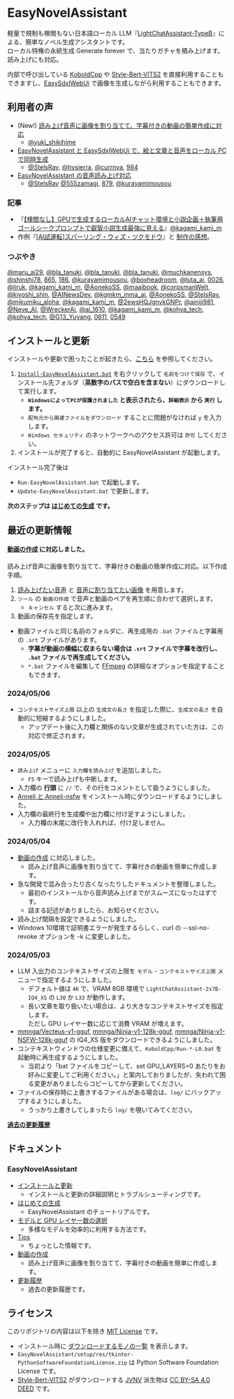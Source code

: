 ﻿# EasyNovelAssistant

軽量で規制も検閲もない日本語ローカル LLM『[LightChatAssistant-TypeB](https://huggingface.co/Sdff-Ltba/LightChatAssistant-TypeB-2x7B-GGUF)』による、簡単なノベル生成アシスタントです。  
ローカル特権の永続生成 Generate forever で、当たりガチャを積み上げます。読み上げにも対応。

内部で呼び出している [KoboldCpp](https://github.com/LostRuins/koboldcpp) や [Style-Bert-VITS2](https://github.com/litagin02/Style-Bert-VITS2) を直接利用することもできますし、[EasySdxlWebUi](https://github.com/Zuntan03/EasySdxlWebUi) で画像を生成しながら利用することもできます。

## 利用者の声

- (New!) [読み上げ音声に画像を割り当てて、字幕付きの動画の簡単作成に対応](https://twitter.com/Zuntan03/status/1786694765997924371)
	- [@yuki_shikihime](https://twitter.com/yuki_shikihime/status/1786718565384790201)
- [EasyNovelAssistant と EasySdxlWebUi で、絵と文章と音声をローカル PC で同時生成](https://twitter.com/Zuntan03/status/1786165587573715394)
	- [@StelsRay](https://twitter.com/StelsRay/status/1786289235324207593),
	[@hysierra](https://twitter.com/hysierra/status/1786300104338731172),
	[@currnya](https://twitter.com/currnya/status/1786357838492946803),
	[984](https://bbs.punipuni.eu/test/read.cgi/vaporeon/1712647603/984)
- [EasyNovelAssistant の音声読み上げ対応](https://twitter.com/Zuntan03/status/1785252082343440723)
	- [@StelsRay](https://twitter.com/StelsRay/status/1785338281485553757)
	[@555zamagi](https://twitter.com/555zamagi/status/1785259670141374741),
	[879](https://mercury.bbspink.com/test/read.cgi/onatech/1702817339/879),
	[@kurayamimousou](https://twitter.com/kurayamimousou/status/1786379824187220016)

### 記事

- 『[【検閲なし】GPUで生成するローカルAIチャット環境と小説企画＋執筆用ゴールシークプロンプトで叡智小説生成最強に見える](https://note.com/kagami_kami/n/n3a321d926684)』[@kagami_kami_m](https://twitter.com/kagami_kami_m/status/1785313774620246194)
- 作例『[[AI試運転]スパーリング・ウィズ・ツクモドウ](https://note.com/liruk/n/nfd0bb54903cb)』と [制作の感想](https://twitter.com/liruk/status/1785596479631204420)。

### つぶやき

[@maru_ai29](https://twitter.com/maru_ai29/status/1787059183621378073),
[@bla_tanuki](https://twitter.com/bla_tanuki/status/1786969054336700924),
[@bla_tanuki](https://twitter.com/bla_tanuki/status/1786968425430167829),
[@bla_tanuki](https://twitter.com/bla_tanuki/status/1786982703692382277),
[@muchkanensys](https://twitter.com/muchkanensys/status/1786991909409595529),
[@shinshi78](https://twitter.com/shinshi78/status/1786991262387888451),
[865](https://fate.5ch.net/test/read.cgi/liveuranus/1714702930/865),
[186](https://fate.5ch.net/test/read.cgi/liveuranus/1714702930/186),
[@kurayamimousou](https://twitter.com/kurayamimousou/status/1786377248033136794),
[@boxheadroom](https://twitter.com/boxheadroom/status/1786031076617703640),
[@luta_ai](https://twitter.com/luta_ai/status/1785933828730802214),
[0026](https://mercury.bbspink.com/test/read.cgi/onatech/1714642045/26),
[@liruk](https://twitter.com/liruk/status/1785596479631204420),
[@kagami_kami_m](https://twitter.com/kagami_kami_m/status/1785805841410691320),
[@AonekoSS](https://twitter.com/AonekoSS/status/1785327191859122446),
[@maaibook](https://twitter.com/maaibook/status/1785540609627054413),
[@corpsmanWelt](https://twitter.com/corpsmanWelt/status/1785878852792901738),
[@kiyoshi_shin](https://twitter.com/kiyoshi_shin/status/1785363555132596593),
[@AINewsDev](https://twitter.com/AINewsDev/status/1784241585183658138),
[@kgmkm_inma_ai](https://twitter.com/kgmkm_inma_ai/status/1785149941448663443),
[@AonekoSS](https://twitter.com/AonekoSS/status/1784650868195024996),
[@StelsRay](https://twitter.com/StelsRay/status/1785338281485553757),
[@mikumiku_aloha](https://twitter.com/mikumiku_aloha/status/1785300629461799372), <!--  -->
[@kagami_kami_m](https://twitter.com/kagami_kami_m/status/1784446620916146273),
[@2ewsHQJgnvkGNPr](https://twitter.com/2ewsHQJgnvkGNPr/status/1784123670451130527),
[@ainiji981](https://twitter.com/ainiji981/status/1784140730094805215),
[@Neve_AI](https://twitter.com/Neve_AI/status/1784207868549542307),
[@WreckerAi](https://twitter.com/WreckerAi/status/1784245468798836773),
[@ai_1610](https://twitter.com/ai_1610/status/1784075370330992763),
[@kagami_kami_m](https://twitter.com/kagami_kami_m/status/1783113042576003282),
[@kohya_tech](https://twitter.com/kohya_tech/status/1782920101328732513),
[@kohya_tech](https://twitter.com/kohya_tech/status/1782563778993000538),
[@G13_Yuyang](https://twitter.com/G13_Yuyang/status/1782653077683855810),
[0611](https://mercury.bbspink.com/test/read.cgi/onatech/1694810015/611),
[0549](https://mercury.bbspink.com/test/read.cgi/onatech/1694810015/549)

## インストールと更新

インストールや更新で困ったことが起きたら、[こちら](https://github.com/Zuntan03/EasyNovelAssistant/wiki/%E3%82%A4%E3%83%B3%E3%82%B9%E3%83%88%E3%83%BC%E3%83%AB%E3%81%A8%E6%9B%B4%E6%96%B0) を参照してください。  

1. [`Install-EasyNovelAssistant.bat`](https://github.com/Zuntan03/EasyNovelAssistant/raw/main/EasyNovelAssistant/setup/Install-EasyNovelAssistant.bat?v=2) を右クリックして `名前をつけて保存` で、インストール先フォルダ（**英数字のパスで空白を含まない**）にダウンロードして実行します。
	- **`WindowsによってPCが保護されました` と表示されたら、`詳細表示` から `実行` します。**
	- `配布元から関連ファイルをダウンロード` することに問題がなければ `y` を入力します。
	- `Windows セキュリティ` のネットワークへのアクセス許可は `許可` してください。
1. インストールが完了すると、自動的に EasyNovelAssistant が起動します。  

インストール完了後は
- `Run-EasyNovelAssistant.bat` で起動します。
- `Update-EasyNovelAssistant.bat` で更新します。

**次のステップは [はじめての生成](https://github.com/Zuntan03/EasyNovelAssistant/wiki/%E3%81%AF%E3%81%98%E3%82%81%E3%81%A6%E3%81%AE%E7%94%9F%E6%88%90) です。**


## 最近の更新情報

#### [動画の作成](https://github.com/Zuntan03/EasyNovelAssistant/wiki/%E5%8B%95%E7%94%BB%E3%81%AE%E4%BD%9C%E6%88%90) に対応しました。

読み上げ音声に画像を割り当てて、字幕付きの動画の簡単作成に対応。以下作成手順。

1. [読み上げたい音声](https://github.com/Zuntan03/EasyNovelAssistant/wiki/%E3%81%AF%E3%81%98%E3%82%81%E3%81%A6%E3%81%AE%E7%94%9F%E6%88%90#%E8%AA%AD%E3%81%BF%E4%B8%8A%E3%81%92%E3%81%AE%E5%88%A9%E7%94%A8) と [音声に割り当てたい画像](https://github.com/Zuntan03/EasySdxlWebUi) を用意します。
1. `ツール` の `動画の作成` で音声と動画のペアを再生順に合わせて選択します。
	- `キャンセル` すると次に進みます。
1. 動画の保存先を指定します。

- 動画ファイルと同じ名前のフォルダに、再生成用の `.bat` ファイルと字幕用の `.srt` ファイルがあります。
	- **字幕が動画の横幅に収まらない場合は `.srt` ファイルで字幕を改行し、 `.bat` ファイルで再生成してください。**
	- `*.bat` ファイルを編集して [FFmpeg](https://ffmpeg.org/) の詳細なオプションを指定することもできます。

### 2024/05/06

- `コンテキストサイズ上限` 以上の `生成文の長さ` を指定した際に、`生成文の長さ` を自動的に短縮するようにしました。
	- アップデート後に入力欄と関係のない文章が生成されていた方は、この対応で修正されます。

### 2024/05/05

- `読み上げ` メニューに `入力欄を読み上げ` を追加しました。
	- `F5` キーで読み上げも中断します。
- 入力欄の **行頭** に `//` で、その行をコメントとして扱うようにしました。
- [Anneli と Anneli-nsfw](https://huggingface.co/kaunista/kaunista-style-bert-vits2-models) をインストール時にダウンロードするようにしました。
- 入力欄の最終行を生成欄や出力欄に付け足すようにしました。
	- 入力欄の末尾に改行を入れれば、付け足しません。

### 2024/05/04

- [動画の作成](https://github.com/Zuntan03/EasyNovelAssistant/wiki/%E5%8B%95%E7%94%BB%E3%81%AE%E4%BD%9C%E6%88%90) に対応しました。
	- 読み上げ音声に画像を割り当てて、字幕付きの動画を簡単に作成します。
- 急な開発で混み合ったり古くなったりしたドキュメントを整理しました。
	- 最初のインストールから音声読み上げまでがスムーズになったはずです。
	- 詰まる記述がありましたら、お知らせください。
- 読み上げ間隔を設定できるようにしました。
- Windows 10環境で証明書エラーが発生するらしく、curl の --ssl-no-revoke オプションを -k に変更しました。

### 2024/05/03

- LLM 入出力のコンテキストサイズの上限を `モデル` - `コンテキストサイズ上限` メニューで指定するようにしました。
	- デフォルト値は `4K` で、VRAM 8GB 環境で `LightChatAssistant-2x7B-IQ4_XS` の `L30` か `L33` が動作します。
	- 長い文章を取り扱いたい場合は、より大きなコンテキストサイズを指定します。  
	ただし GPU レイヤー数に応じて消費 VRAM が増えます。
- [mmnga/Vecteus-v1-gguf](https://huggingface.co/mmnga/Vecteus-v1-gguf), [mmnga/Ninja-v1-128k-gguf](https://huggingface.co/mmnga/Ninja-v1-128k-gguf), [mmnga/Ninja-v1-NSFW-128k-gguf](https://huggingface.co/mmnga/Ninja-v1-NSFW-128k-gguf) の IQ4_XS 版をダウンロードできるようにしました。
- コンテキストウィンドウの仕様変更に備えて、`KoboldCpp/Run-*-L0.bat` を起動時に再生成するようにしました。
	- 当初より「bat ファイルをコピーして、set GPU_LAYERS=0 あたりをお好みに変更してご利用ください。」と案内しておりましたが、失われて困る変更がありましたらコピーしてから更新してください。
- ファイルの保存時に上書きするファイルがある場合は、`log/` にバックアップするようにしました。
	- うっかり上書きしてしまったら `log/` を覗いてみてください。

**[過去の更新履歴](https://github.com/Zuntan03/EasyNovelAssistant/wiki/%E6%9B%B4%E6%96%B0%E5%B1%A5%E6%AD%B4)**

## ドキュメント

### EasyNovelAssistant

- [インストールと更新](https://github.com/Zuntan03/EasyNovelAssistant/wiki/%E3%82%A4%E3%83%B3%E3%82%B9%E3%83%88%E3%83%BC%E3%83%AB%E3%81%A8%E6%9B%B4%E6%96%B0)
	- インストールと更新の詳細説明とトラブルシューティングです。
- [はじめての生成](https://github.com/Zuntan03/EasyNovelAssistant/wiki/%E3%81%AF%E3%81%98%E3%82%81%E3%81%A6%E3%81%AE%E7%94%9F%E6%88%90)
	- EasyNovelAssistant のチュートリアルです。
- [モデルと GPU レイヤー数の選択](https://github.com/Zuntan03/EasyNovelAssistant/wiki/%E3%83%A2%E3%83%87%E3%83%AB%E3%81%A8-GPU-%E3%83%AC%E3%82%A4%E3%83%A4%E3%83%BC%E6%95%B0%E3%81%AE%E9%81%B8%E6%8A%9E)
	- 多様なモデルを効率的に利用する方法です。
- [Tips](https://github.com/Zuntan03/EasyNovelAssistant/wiki/Tips)
	- ちょっとした情報です。
- [動画の作成](https://github.com/Zuntan03/EasyNovelAssistant/wiki/%E5%8B%95%E7%94%BB%E3%81%AE%E4%BD%9C%E6%88%90)
	- 読み上げ音声に画像を割り当てて、字幕付きの動画を簡単に作成します。
- [更新履歴](https://github.com/Zuntan03/EasyNovelAssistant/wiki/%E6%9B%B4%E6%96%B0%E5%B1%A5%E6%AD%B4)
	- 過去の更新履歴です。

## ライセンス

このリポジトリの内容は以下を除き [MIT License](./LICENSE.txt) です。

- インストール時に [ダウンロードするモノの一覧](https://github.com/Zuntan03/EasyNovelAssistant/blob/48350f45c838e4cda4f2a977c446e1f4141c858f/EasyNovelAssistant/setup/Install-EasyNovelAssistant.bat#L31) を表示します。
- `EasyNovelAssistant/setup/res/tkinter-PythonSoftwareFoundationLicense.zip` は Python Software Foundation License です。
- [Style-Bert-VITS2](https://github.com/litagin02/Style-Bert-VITS2) がダウンロードする [JVNV](https://sites.google.com/site/shinnosuketakamichi/research-topics/jvnv_corpus) 派生物は [CC BY-SA 4.0 DEED](https://creativecommons.org/licenses/by-sa/4.0/deed.ja) です。
